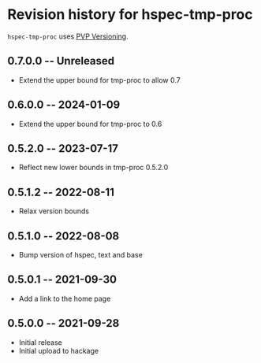 # Revision history for hspec-tmp-proc

`hspec-tmp-proc` uses [PVP Versioning][1].

## 0.7.0.0 -- Unreleased

* Extend the upper bound for tmp-proc to allow 0.7

## 0.6.0.0 -- 2024-01-09

* Extend the upper bound for tmp-proc to 0.6

## 0.5.2.0 -- 2023-07-17

* Reflect new lower bounds in tmp-proc 0.5.2.0

## 0.5.1.2 -- 2022-08-11

* Relax version bounds

## 0.5.1.0 -- 2022-08-08

* Bump version of hspec, text and base

## 0.5.0.1 -- 2021-09-30

* Add a link to the home page

## 0.5.0.0 -- 2021-09-28

* Initial release
* Initial upload to hackage

[1]: https://pvp.haskell.org
